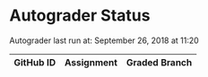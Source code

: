 # Autograder Status
Autograder last run at: September 26, 2018 at 11:20

| GitHub ID | Assignment | Graded Branch |
|-----------|------------|---------------|

